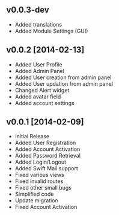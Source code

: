 v0.0.3-dev
----------

- Added translations
- Added Module Settings (GUI)

v0.0.2 [2014-02-13]
-------------------

- Added User Profile
- Added Admin Panel
- Added User creation from admin panel
- Added User updation from admin panel
- Changed Alert widget
- Added avatar field
- Added account settings

v0.0.1 [2014-02-09]
-------------------

- Initial Release
- Added User Registration
- Added Account Activation
- Added Password Retrieval
- Added Login/Logout
- Added Swift Mail support
- Fixed various views
- Fixed invalid routes
- Fixed other small bugs
- Simplified code
- Update migration
- Fixed Account Activation
